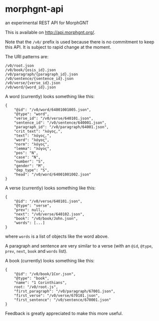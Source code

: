 # morphgnt-api

an experimental REST API for MorphGNT

This is available on <http://api.morphgnt.org/>.

Note that the `/v0/` prefix is used because there is no commitment to keep
this API. It is subject to rapid change at the moment.

The URI patterns are:

```
/v0/root.json
/v0/book/{osis_id}.json
/v0/paragraph/{paragraph_id}.json
/v0/sentence/{sentence_id}.json
/v0/verse/{verse_id}.json
/v0/word/{word_id}.json
```

A word (currently) looks something like this:

```
{
    "@id": "/v0/word/64001001005.json",
    "@type": "word",
    "verse_id": "/v0/verse/640101.json",
    "sentence_id": "/v0/sentence/640001.json",
    "paragraph_id": "/v0/paragraph/64001.json",
    "crit_text": "λόγος,",
    "text": "λόγος,",
    "word": "λόγος",
    "norm": "λόγος",
    "lemma": "λόγος",
    "pos": "N",
    "case": "N",
    "number": "S",
    "gender": "M",
    "dep_type": "S",
    "head": "/v0/word/64001001002.json"
}
```


A verse (currently) looks something like this:

```
{
    "@id": "/v0/verse/640101.json",
    "@type": "verse",
    "prev": null,,
    "next": "/v0/verse/640102.json",
    "book": "/v0/book/John.json",
    "words": [...]
}
```

where `words` is a list of objects like the word above.

A paragraph and sentence are very similar to a verse (with an `@id`, `@type`,
`prev`, `next`, `book` and `words` list).

A book (currently) looks something like this:

```
{
    "@id": "/v0/book/1Cor.json",
    "@type": "book",
    "name": "1 Corinthians",
    root: "/v0/root.js",
    "first_paragraph": "/v0/paragraph/67001.json",
    "first_verse": "/v0/verse/670101.json",
    "first_sentence": "/v0/sentence/670001.json"
}
```

Feedback is greatly appreciated to make this more useful.
